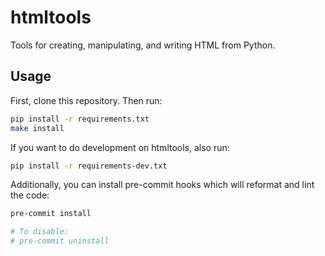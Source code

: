 # htmltools

Tools for creating, manipulating, and writing HTML from Python.


## Usage

First, clone this repository. Then run:

```sh
pip install -r requirements.txt
make install
```

If you want to do development on htmltools, also run:

```sh
pip install -r requirements-dev.txt
```

Additionally, you can install pre-commit hooks which will reformat and lint the code:

```sh
pre-commit install

# To disable:
# pre-commit uninstall
```
